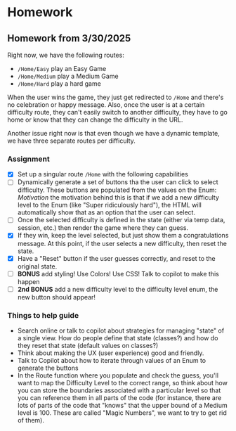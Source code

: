 # Homework

## Homework from 3/30/2025

Right now, we have the following routes:

 * `/Home/Easy` play an Easy Game
 * `/Home/Medium` play a Medium Game
 * `/Home/Hard` play a hard game

When the user wins the game, they just get redirected to `/Home` and there's no celebration or happy message. Also, once the user is at a certain difficulty route, they can't easily switch to another difficulty, they have to go home or know that they can change the difficulty in the URL.

Another issue right now is that even though we have a dynamic template, we have three separate routes per difficulty.

### Assignment
 - [X] Set up a singular route `/Home` with the following capabilities
 - [ ] Dynamically generate a set of buttons tha the user can click to select difficulty. These buttons are populated from the values on the Enum:
    _Motivation_ the motivation behind this is that if we add a new difficulty level to the Enum (like "Super ridiculously hard"), the HTML will automatically show that as an option that the user can select.
 - [ ] Once the selected difficulty is defined in the state (either via temp data, session, etc.) then render the game where they can guess.
 - [X] If they win, keep the level selected, but just show them a congratulations message. At this point, if the user selects a new difficulty, then reset the state.
 - [X] Have a "Reset" button if the user guesses correctly, and reset to the original state.
 - [ ] **BONUS** add styling! Use Colors! Use CSS! Talk to copilot to make this happen
 - [ ] **2nd BONUS** add a new difficulty level to the difficulty level enum, the new button should appear!

### Things to help guide
 * Search online or talk to copilot about strategies for managing "state" of a single view. How do people define that state (classes?) and how do they reset that state (default values on classes?)
 * Think about making the UX (user experience) good and friendly.
 * Talk to Copilot about how to iterate through values of an Enum to generate the buttons
 * In the Route function where you populate and check the guess, you'll want to map the Difficulty Level to the correct range, so think about how you can store the boundaries associated with a particular level so that you can reference them in all parts of the code (for instance, there are lots of parts of the code that "knows" that the upper bound of a Medium level is 100. These are called "Magic Numbers", we want to try to get rid of them).